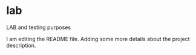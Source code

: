 # lab
LAB and testing purposes

I am editing the README file. Adding some more details about the project description.
